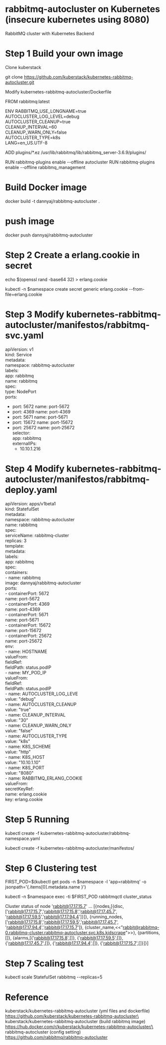 # rabbitmq-autocluster on Kubernetes (insecure kubernetes using 8080)
 RabbitMQ cluster with Kubernetes Backend
# Step 1 Build your own image
Clone kuberstack

git clone https://github.com/kuberstack/kubernetes-rabbitmq-autocluster.git

Modify kubernetes-rabbitmq-autocluster/Dockerfile

FROM rabbitmq:latest

ENV RABBITMQ_USE_LONGNAME=true \
    AUTOCLUSTER_LOG_LEVEL=debug \
    AUTOCLUSTER_CLEANUP=true \
    CLEANUP_INTERVAL=60 \
    CLEANUP_WARN_ONLY=false \
    AUTOCLUSTER_TYPE=k8s \
    LANG=en_US.UTF-8

ADD plugins/*.ez /usr/lib/rabbitmq/lib/rabbitmq_server-3.6.9/plugins/

RUN rabbitmq-plugins enable --offline autocluster
RUN rabbitmq-plugins enable --offline rabbitmq_management

# Build Docker image
docker build -t dannyaj/rabbitmq-autocluster .
# push image
docker push dannyaj/rabbitmq-autocluster

# Step 2 Create a erlang.cookie in secret
echo $(openssl rand -base64 32) > erlang.cookie

kubectl -n $namespace create secret generic erlang.cookie --from-file=erlang.cookie
# Step 3 Modify kubernetes-rabbitmq-autocluster/manifestos/rabbitmq-svc.yaml 

apiVersion: v1 \
kind: Service \
metadata:\
  namespace: rabbitmq-autocluster\
  labels:\
    app: rabbitmq\
  name: rabbitmq\
spec:\
  type: NodePort\
  ports:
  - port: 5672
    name: port-5672
  - port: 4369
    name: port-4369
  - port: 5671
    name: port-5671
  - port: 15672
    name: port-15672
  - port: 25672
    name: port-25672 \
  selector:\
    app: rabbitmq\
  externalIPs:
    - 10.10.1.216
   
# Step 4 Modify kubernetes-rabbitmq-autocluster/manifestos/rabbitmq-deploy.yaml

apiVersion: apps/v1beta1 \
kind: StatefulSet\
metadata:\
  namespace: rabbitmq-autocluster\
  name: rabbitmq\
spec:\
  serviceName: rabbitmq-cluster\
  replicas: 3\
  template:\
    metadata:\
      labels:\
        app: rabbitmq\
    spec:\
      containers:\
      - name: rabbitmq \
        image: dannyaj/rabbitmq-autocluster\
        ports:\
          - containerPort: 5672 \
            name: port-5672\
          - containerPort: 4369\
            name: port-4369\
          - containerPort: 5671\
            name: port-5671\
          - containerPort: 15672\
            name: port-15672\
          - containerPort: 25672\
            name: port-25672\
        env:\
          - name: HOSTNAME\
            valueFrom:\
             fieldRef:\
              fieldPath: status.podIP\
          - name: MY_POD_IP\
            valueFrom:\
             fieldRef:\
              fieldPath: status.podIP\
          - name: AUTOCLUSTER_LOG_LEVE\
            value: "debug"\
          - name: AUTOCLUSTER_CLEANUP\
            value: "true"\
          - name: CLEANUP_INTERVAL\
            value: "30"\
          - name: CLEANUP_WARN_ONLY\
            value: "false"\
          - name: AUTOCLUSTER_TYPE\
            value: "k8s"\
          - name: K8S_SCHEME\
            value: "http"\
          - name: K8S_HOST\
            value: "10.10.1.10"\
          - name: K8S_PORT\
            value: "8080"\
          - name: RABBITMQ_ERLANG_COOKIE\
            valueFrom:\
             secretKeyRef:\
              name: erlang.cookie\
              key: erlang.cookie
              
 
 
# Step 5 Running
kubectl create -f kubernetes-rabbitmq-autocluster/rabbitmq-namespace.yaml

kubectl create -f kubernetes-rabbitmq-autocluster/manifestos/

# Step 6 Clustering test

FIRST_POD=$(kubectl get pods -n $namespace -l 'app=rabbitmq' -o jsonpath='{.items[0].metadata.name }')

kubectl -n $namespace exec -ti $FIRST_POD rabbitmqctl cluster_status

Cluster status of node 'rabbit@17.17.15.7' ...
[{nodes,[{disc,['rabbit@17.17.15.7','rabbit@17.17.15.8','rabbit@17.17.45.7',
                'rabbit@17.17.59.5','rabbit@17.17.94.4']}]},
 {running_nodes,['rabbit@17.17.15.8','rabbit@17.17.59.5','rabbit@17.17.45.7',
                 'rabbit@17.17.94.4','rabbit@17.17.15.7']},
 {cluster_name,<<"rabbit@rabbitmq-0.rabbitmq-cluster.rabbitmq-autocluster.svc.k8s.kidscrape">>},
 {partitions,[]},
 {alarms,[{'rabbit@17.17.15.8',[]},
          {'rabbit@17.17.59.5',[]},
          {'rabbit@17.17.45.7',[]},
          {'rabbit@17.17.94.4',[]},
          {'rabbit@17.17.15.7',[]}]}]
          
 # Step 7 Scaling test 
 
 kubectl scale StatefulSet rabbitmq --replicas=5
 
 # Reference
 
 kuberstack/kubernetes-rabbitmq-autocluster (yml files and dockerfile)\
https://github.com/kuberstack/kubernetes-rabbitmq-autocluster\
kuberstack/kubernetes-rabbitmq-autocluster (build rabbitmq image)\
https://hub.docker.com/r/kuberstack/kubernetes-rabbitmq-autocluster/\
rabbitmq-autocluster (config setting)\
https://github.com/rabbitmq/rabbitmq-autocluster

 
